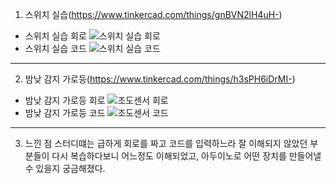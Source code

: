 1. 스위치 실습(https://www.tinkercad.com/things/gnBVN2lH4uH-)
- 스위치 실습 회로
![스위치 실습 회로](https://github.com/sejongsmarcle/2024_Spring_SMARCLE_Snaegi_Study/assets/156187016/36b7003d-5554-420d-a28d-8c9ebcd705af)
- 스위치 실습 코드
![스위치 실습 코드](https://github.com/sejongsmarcle/2024_Spring_SMARCLE_Snaegi_Study/assets/156187016/5860aa90-c5c6-4729-8048-341230d1eaf2)
--------------
2. 밤낮 감지 가로등(https://www.tinkercad.com/things/h3sPH6iDrMI-)
- 밤낮 감지 가로등 회로
![조도센서 회로](https://github.com/sejongsmarcle/2024_Spring_SMARCLE_Snaegi_Study/assets/156187016/28b73f54-5053-4de5-9a0a-6dbcb9e2f451)
- 밤낮 감지 가로등 코드
![조도센서 코드](https://github.com/sejongsmarcle/2024_Spring_SMARCLE_Snaegi_Study/assets/156187016/9800bca0-fc4e-4eee-b5b3-7ca3042ce656)
-----------------
3. 느낀 점
스터디떄는 급하게 회로를 짜고 코드를 입력하느라 잘 이해되지 않았던 부분들이 다시 복습하다보니 어느정도 이해되었고, 아두이노로 어떤 장치를 만들어낼 수 있을지 궁금해졌다.

